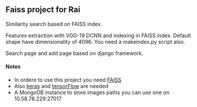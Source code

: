 ## Faiss project for Rai 

Similarity search based on FAISS index.

Features extraction with VGG-19 DCNN and indexing in FAISS index. Default shape have dimensionality of 4096.
You need a makeindex.py script also. 

Search page and add page based on django framework. 

#### Notes

- In ordere to use this project you need [FAISS](https://github.com/facebookresearch/faiss)
- Also [keras](https://keras.io/) and [tensorFlow](https://www.tensorflow.org/install/) are needed
- A MongoDB instance to store images paths you can use one on 10.58.78.229:27017
